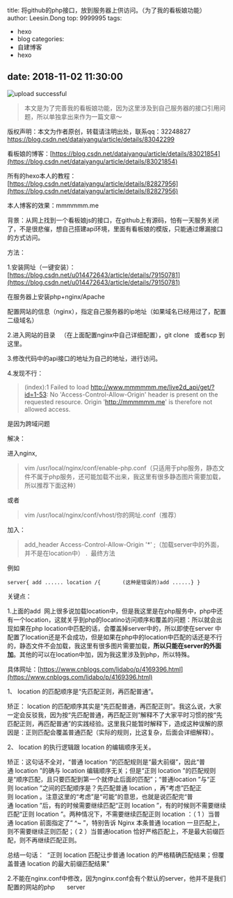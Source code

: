 title: 将github的php接口，放到服务器上供访问。（为了我的看板娘功能）
author: Leesin.Dong
top: 9999995
tags:
  - hexo
  - blog
categories:
  - 自建博客
  - hexo

date: 2018-11-02 11:30:00
---
![upload successful](/images/my_blog_61.png)
>本文是为了完善我的看板娘功能，因为这里涉及到自己服务器的接口引用问题，所以单独拿出来作为一篇文章～

<!--more-->
版权声明：本文为作者原创，转载请注明出处，联系qq：32248827 https://blog.csdn.net/dataiyangu/article/details/83042299

看板娘的博客：[https://blog.csdn.net/dataiyangu/article/details/83021854](https://blog.csdn.net/dataiyangu/article/details/83021854)

所有的hexo本人的教程：[https://blog.csdn.net/dataiyangu/article/details/82827956](https://blog.csdn.net/dataiyangu/article/details/82827956)

本人博客的效果：mmmmmm.me

背景：从网上找到一个看板娘js的接口，在github上有源码，怕有一天服务关闭了，不是很悲催，想自己搭建api环境，里面有看板娘的模版，只能通过爆漏接口的方式访问。

方法：

1.安装网址（一键安装）：[https://blog.csdn.net/u014472643/article/details/79150781](https://blog.csdn.net/u014472643/article/details/79150781)

在服务器上安装php+nginx/Apache      

配置网站的信息（nginx），指定自己服务器的ip地址（如果域名已经用过了，配置二级域名）

2.进入网站的目录   （在上面配置nginx中自己详细配置），git clone   或者scp 到这里。

3.修改代码中的api接口的地址为自己的地址，进行访问。

4.发现不行：

> (index):1 Failed to load http://www.mmmmmm.me/live2d_api/get/?id=1-53: No 'Access-Control-Allow-Origin' header is present on the requested resource. Origin 'http://mmmmmm.me' is therefore not allowed access.

是因为跨域问题

解决：

进入nginx,

> vim /usr/local/nginx/conf/enable-php.conf（只适用于php服务，静态文件不属于php服务，还可能加载不出来，我这里有很多静态图片需要加载，所以推荐下面这种）

或者

> vim /usr/local/nginx/conf/vhost/你的网址.conf（推荐）

加入：

> add_header Access-Control-Allow-Origin '*' ;（加载server中的外面，并不是在location中） .  最终方法

例如

    server{ add ...... location /{       (这种是错误的)add ......} }

关键点：

1.上面的add  网上很多说加载location中，但是我这里是在php服务中，php中还有一个location，这就关乎到php的locatino访问顺序和覆盖的问题：所以就会出现如果在php location中匹配的话，会覆盖掉server中的，所以即使在server 中配置了location还是不会成功，但是如果在php中的location中匹配的话还是不行的，静态文件不会加载，我这里有很多图片需要加载，**所以只能在server的外面加**。其他的可以在location中加，因为我这里涉及到php，所以特殊。

具体网址：[https://www.cnblogs.com/lidabo/p/4169396.html](https://www.cnblogs.com/lidabo/p/4169396.html)

1、 location 的匹配顺序是“先匹配正则，再匹配普通”。

矫正： location 的匹配顺序其实是“先匹配普通，再匹配正则”。我这么说，大家一定会反驳我，因为按“先匹配普通，再匹配正则”解释不了大家平时习惯的按“先匹配正则，再匹配普通”的实践经验。这里我只能暂时解释下，造成这种误解的原因是：正则匹配会覆盖普通匹配（实际的规则，比这复杂，后面会详细解释）。

2、 location 的执行逻辑跟 location 的编辑顺序无关。

矫正：这句话不全对，“普通 location ”的匹配规则是“最大前缀”，因此“普通 location ”的确与 location 编辑顺序无关；但是“正则 location ”的匹配规则是“顺序匹配，且只要匹配到第一个就停止后面的匹配”；“普通location ”与“正则 location ”之间的匹配顺序是？先匹配普通 location ，再“考虑”匹配正则 location 。注意这里的“考虑”是“可能”的意思，也就是说匹配完“普通 location ”后，有的时候需要继续匹配“正则 location ”，有的时候则不需要继续匹配“正则 location ”。两种情况下，不需要继续匹配正则 location ：（ 1 ）当普通 location 前面指定了“ ^~ ”，特别告诉 Nginx 本条普通 location 一旦匹配上，则不需要继续正则匹配；（ 2 ）当普通location 恰好严格匹配上，不是最大前缀匹配，则不再继续匹配正则。

总结一句话：  “正则 location 匹配让步普通 location 的严格精确匹配结果；但覆盖普通 location 的最大前缀匹配结果”

2.不能在nginx.conf中修改，因为nginx.conf会有个默认的server，他并不是我们配置的网站的php       server